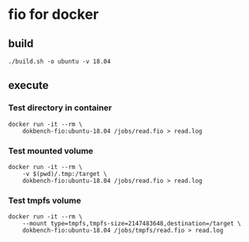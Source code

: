 # fio for docker

## build

```shell
./build.sh -o ubuntu -v 18.04
```

## execute

### Test directory in container

```shell
docker run -it --rm \
    dokbench-fio:ubuntu-18.04 /jobs/read.fio > read.log
```

### Test mounted volume

```shell
docker run -it --rm \
    -v $(pwd)/.tmp:/target \
    dokbench-fio:ubuntu-18.04 /jobs/read.fio > read.log
```

### Test tmpfs volume

```shell
docker run -it --rm \
    --mount type=tmpfs,tmpfs-size=2147483648,destination=/target \
    dokbench-fio:ubuntu-18.04 /jobs/tmpfs/read.fio > read.log
```
